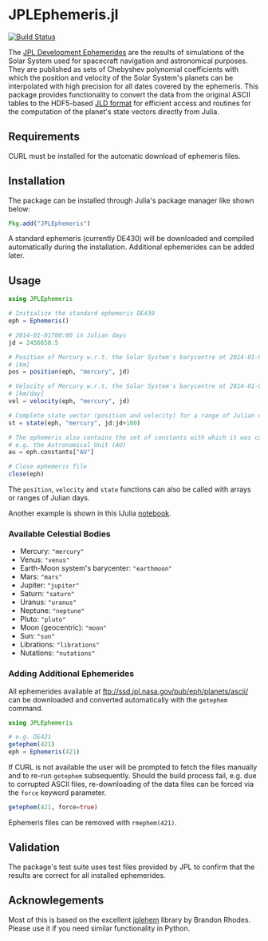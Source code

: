 JPLEphemeris.jl
===============

[![Build Status](https://travis-ci.org/helgee/JPLEphemeris.jl.png)](https://travis-ci.org/helgee/JPLEphemeris.jl)

The [JPL Development Ephemerides][jpl] are the results of simulations of the Solar System used for spacecraft navigation and astronomical purposes. They are published as sets of Chebyshev polynomial coefficients with which the position and velocity of the Solar System's planets can be interpolated with high precision for all dates covered by the ephemeris.
This package provides functionality to convert the data from the original ASCII tables to the HDF5-based [JLD format][jld] for efficient access and routines for the computation of the planet's state vectors directly from Julia.

## Requirements

CURL must be installed for the automatic download of ephemeris files.

## Installation

The package can be installed through Julia's package manager like shown below:

```julia
Pkg.add("JPLEphemeris")
```
A standard ephemeris (currently DE430) will be downloaded and compiled automatically during the installation. Additional ephemerides can be added later.

## Usage

```julia
using JPLEphemeris

# Initialize the standard ephemeris DE430
eph = Ephemeris()

# 2014-01-01T00:00 in Julian days
jd = 2456658.5

# Position of Mercury w.r.t. the Solar System's barycentre at 2014-01-01T00:00
# [km]
pos = position(eph, "mercury", jd)

# Velocity of Mercury w.r.t. the Solar System's barycentre at 2014-01-01T00:00
# [km/day]
vel = velocity(eph, "mercury", jd)

# Complete state vector (position and velocity) for a range of Julian days
st = state(eph, "mercury", jd:jd+100)

# The ephemeris also contains the set of constants with which it was calculated
# e.g. the Astronomical Unit (AU)
au = eph.constants["AU"]

# Close ephemeris file
close(eph)
```

The `position`, `velocity` and `state` functions can also be called with arrays or ranges of Julian days.

Another example is shown in this IJulia [notebook][notebook].

### Available Celestial Bodies

* Mercury: `"mercury"`
* Venus: `"venus"`
* Earth-Moon system's barycenter: `"earthmoon"`
* Mars: `"mars"`
* Jupiter: `"jupiter"`
* Saturn: `"saturn"`
* Uranus: `"uranus"`
* Neptune: `"neptune"`
* Pluto: `"pluto"`
* Moon (geocentric): `"moon"`
* Sun: `"sun"`
* Librations: `"librations"`
* Nutations: `"nutations"`

### Adding Additional Ephemerides

All ephemerides available at ftp://ssd.jpl.nasa.gov/pub/eph/planets/ascii/ can be downloaded and converted automatically with the `getephem` command.

```julia
using JPLEphemeris

# e.g. DE421
getephem(421)
eph = Ephemeris(421)
```

If CURL is not available the user will be prompted to fetch the files manually and to re-run `getephem` subsequently.
Should the build process fail, e.g. due to corrupted ASCII files, re-downloading of the data files can be forced via the `force` keyword parameter.

```julia
getephem(421, force=true)
```

Ephemeris files can be removed with `rmephem(421)`.

## Validation

The package's test suite uses test files provided by JPL to confirm that the results are correct for all installed ephemerides.

## Acknowlegements
Most of this is based on the excellent [jplehem][jplephem] library by Brandon Rhodes.
Please use it if you need similar functionality in Python.

[jpl]: http://en.wikipedia.org/wiki/Jet_Propulsion_Laboratory_Development_Ephemeris
[jplephem]: https://github.com/brandon-rhodes/python-jplephem
[jld]: https://github.com/timholy/HDF5.jl
[notebook]: http://nbviewer.ipython.org/github/helgee/JPLEphemeris.jl/blob/master/JPLEphemeris-Earth_Mars-2014.ipynb

